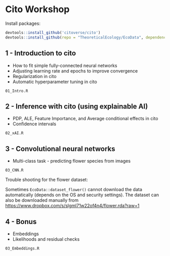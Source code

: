 # Cito Workshop

Install packages:

```r
devtools::install_github('citoverse/cito')
devtools::install_github(repo = "TheoreticalEcology/EcoData", dependencies = F, build_vignettes = F)
```

## 1 - Introduction to cito

- How to fit simple fully-connected neural networks
- Adjusting learning rate and epochs to improve convergence
- Regularization in cito
- Automatic hyperparameter tuning in cito

```
01_Intro.R
```


## 2 - Inference with cito (using explainable AI)

- PDP, ALE, Feature Importance, and Average conditional effects in cito
- Confidence intervals

```
02_xAI.R
```

## 3 - Convolutional neural networks

- Multi-class task - predicting flower species from images

```
03_CNN.R
```

Trouble shooting for the flower dataset:

Sometimes `EcoData::dataset_flower()` cannot download the data automatically (depends on the OS and security settings). The dataset can also be downloaded manually from  https://www.dropbox.com/s/slgml71w22of4n4/flower.rda?raw=1 


## 4 - Bonus

- Embeddings
- Likelihoods and residual checks

```
03_Embeddings.R
```


